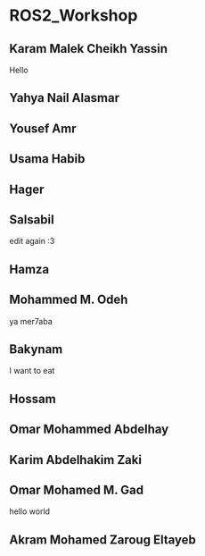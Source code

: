 # ROS2_Workshop

## Karam Malek Cheikh Yassin
Hello

## Yahya Nail Alasmar 

## Yousef Amr

## Usama Habib

## Hager

## Salsabil 
edit again :3 

## Hamza

## Mohammed M. Odeh
ya mer7aba

## Bakynam
I want to eat 
## Hossam

## Omar Mohammed Abdelhay

## Karim Abdelhakim Zaki

## Omar Mohamed M. Gad
hello world
## Akram Mohamed Zaroug Eltayeb
